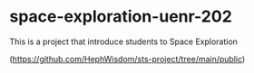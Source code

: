 # space-exploration-uenr-202

This is a project that introduce students to Space Exploration

(https://github.com/HephWisdom/sts-project/tree/main/public)
